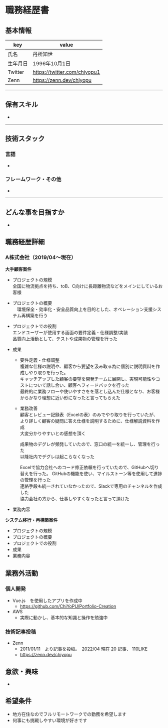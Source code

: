 # 職務経歴書

## 基本情報

|key|value|
|---|---|
|氏名|丹所知世|
|生年月日|1996年10月1日|
|Twitter|https://twitter.com/chiyopu1|
|Zenn|https://zenn.dev/chiyopu|

---

## 保有スキル

- 


---

## 技術スタック

### 言語

- 

### フレームワーク・その他

- 

---

## どんな事を目指すか

- 

## 職務経歴詳細

### A株式会社（2019/04〜現在）

**大手顧客案件**
- プロジェクトの規模  
   全国に物流拠点を持ち、toB、C向けに長距離物流などをメインにしているお客様
- プロジェクトの概要  
  　環境保全・効率化・安全品質向上を目的とした、オペレーション支援システム再構築を行う
- プロジェクトでの役割  
    エンドユーザーが使用する画面の要件定義・仕様調整/実装  
    品質向上活動として、テストや成果物の管理を行った
- 成果  
  - 要件定義・仕様調整  
    複雑な仕様の説明や、顧客から要望を汲み取る為に個別に説明資料を作成しやり取りを行った。  
    キャッチアップした顧客の要望を開発チームに展開し、実現可能性やコストについて話し合い、顧客へフィードバックを行った  
    最終的に業務フローや使いやすさをを落とし込んだ仕様となり、お客様からかなり理想に近い形になったと言ってもらえた
  
  - 業務改善  
    顧客とレビュー記録表（Excelの表）のみでやり取りを行っていたが、  
    より詳しく顧客の疑問に答え仕様を説明するために、仕様解説資料を作成  
    大変分かりやすいとの感想を頂く
    
    成果物のデグレが頻発していたので、窓口の統一を統一し、管理を行った  
    以降社内でデグレは起こらなくなった

    Excelで協力会社へのコード修正依頼を行っていたので、GitHubへ切り替えを行った。 
    GitHubの機能を使い、マイルストーン等を使用して進捗の管理を行った  
    連絡手段も統一されていなかったので、Slackで専用のチャンネルを作成した  
    協力会社の方から、仕事しやすくなったと言って頂けた

  
- 業務内容

**システム移行・再構築案件**
- プロジェクトの規模
- プロジェクトの概要
- プロジェクトでの役割
- 成果
- 業務内容

## 業務外活動

### 個人開発
- Vue.js　を使用したアプリを作成中
  - https://github.com/ChiYoPU/Portfolio-Creation
- AWS
  - 実際に動かし、基本的な知識と操作を勉強中
  
### 技術記事投稿
- Zenn
  - 2011/01/11　より記事を投稿。　2022/04 現在 20 記事、 110LIKE
  - https://zenn.dev/chiyopu

## 意欲・興味

- 

## 希望条件

- 地方在住なのでフルリモートワークでの勤務を希望します
- 何事にも挑戦しやすい環境が好きです

